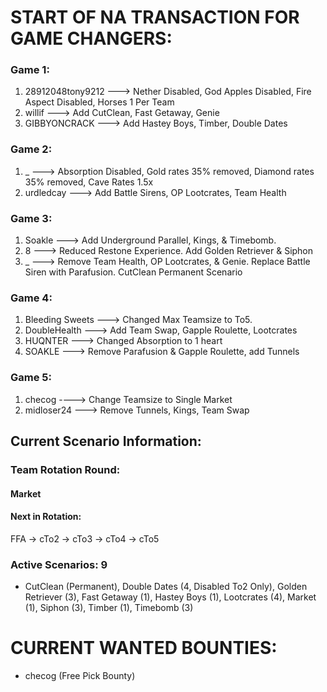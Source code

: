 # START OF NA TRANSACTION FOR GAME CHANGERS:

### Game 1:
  1) 28912048tony9212 ---> Nether Disabled, God Apples Disabled, Fire Aspect Disabled, Horses 1 Per Team
  2) willif ---> Add CutClean, Fast Getaway, Genie
  3) GIBBYONCRACK ---> Add Hastey Boys, Timber, Double Dates

### Game 2: 
  1) _ ---> Absorption Disabled, Gold rates 35% removed, Diamond rates 35% removed, Cave Rates 1.5x
  2) urdledcay ---> Add Battle Sirens, OP Lootcrates, Team Health

### Game 3:
  1) Soakle ---> Add Underground Parallel, Kings, & Timebomb.
  2) 8 ---> Reduced Restone Experience. Add Golden Retriever & Siphon 
  3) _ ---> Remove Team Health, OP Lootcrates, & Genie. Replace Battle Siren with Parafusion. CutClean Permanent Scenario

### Game 4: 
  1) Bleeding Sweets ---> Changed Max Teamsize to To5.
  2) DoubleHealth ---> Add Team Swap, Gapple Roulette, Lootcrates
  3) HUQNTER ---> Changed Absorption to 1 heart
  4) SOAKLE ---> Remove Parafusion & Gapple Roulette, add Tunnels

### Game 5:
  1) checog ----> Change Teamsize to Single Market
  2) midloser24 ---> Remove Tunnels, Kings, Team Swap

## Current Scenario Information:

### Team Rotation Round:

#### Market

#### Next in Rotation:

FFA -> cTo2 -> cTo3 -> cTo4 -> cTo5


### Active Scenarios: 9

- CutClean (Permanent), Double Dates (4, Disabled To2 Only), Golden Retriever (3), Fast Getaway (1), Hastey Boys (1), Lootcrates (4), Market (1), Siphon (3), Timber (1), Timebomb (3)

# CURRENT WANTED BOUNTIES:
- checog (Free Pick Bounty)
